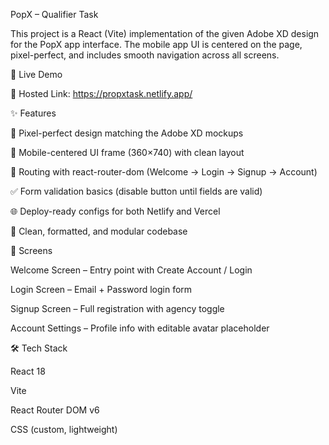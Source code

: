 PopX – Qualifier Task

This project is a React (Vite) implementation of the given Adobe XD design for the PopX app interface.
The mobile app UI is centered on the page, pixel-perfect, and includes smooth navigation across all screens.

🚀 Live Demo

🔗 Hosted Link: https://propxtask.netlify.app/


✨ Features

📱 Pixel-perfect design matching the Adobe XD mockups

🎨 Mobile-centered UI frame (360×740) with clean layout

🔄 Routing with react-router-dom (Welcome → Login → Signup → Account)

✅ Form validation basics (disable button until fields are valid)

🌐 Deploy-ready configs for both Netlify and Vercel

🧹 Clean, formatted, and modular codebase

📸 Screens

Welcome Screen – Entry point with Create Account / Login

Login Screen – Email + Password login form

Signup Screen – Full registration with agency toggle

Account Settings – Profile info with editable avatar placeholder

🛠️ Tech Stack

React 18

Vite

React Router DOM v6

CSS (custom, lightweight)
